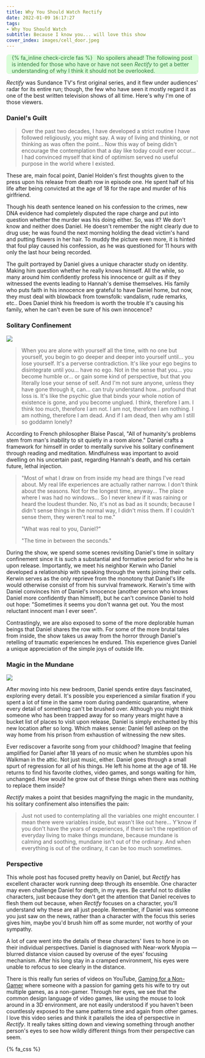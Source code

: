 ```yaml
---
title: Why You Should Watch Rectify
date: 2022-01-09 16:17:27
tags:
- Why You Should Watch
subtitle: Because I know you... will love this show
cover_index: images/cell_door.jpeg
---
```


<div style='background-color:#D9FDD8; color:#337A3E; border-radius: .5em;'>
<span><p style='margin-left:1em; padding-right: 1em'>
    {% fa_inline check-circle fas %} &nbsp; No spoilers ahead! The following post is intended for those who have or have not seen <i>Rectify</i> to get a better understanding of why I think it should not be overlooked.</p></span>
</div>


*Rectify* was Sundance TV's first original series, and it flew under audiences' radar for its entire run; though, the few who have seen it mostly regard it as one of the best written television shows of all time. Here's why I'm one of those viewers.

### Daniel's Guilt

> Over the past two decades, I have developed a strict routine I have followed religiously, you might say. A way of living and thinking, or not thinking as was often the point... Now this way of being didn't encourage the contemplation that a day like today could ever occur... I had convinced myself that kind of optimism served no useful purpose in the world where I existed.

These are, main focal point, Daniel Holden's first thoughts given to the press upon his release from death row in episode one. He spent half of his life after being convicted at the age of 18 for the rape and murder of his girlfriend.

Though his death sentence leaned on his confession to the crimes, new DNA evidence had completely disputed the rape charge and put into question whether the murder was his doing either. So, was it? We don't know and neither does Daniel. He doesn't remember the night clearly due to drug use; he was found the next morning holding the dead victim's hand and putting flowers in her hair. To muddy the picture even more, it is hinted that foul play caused his confession, as he was questioned for 11 hours with only the last hour being recorded.

The guilt portrayed by Daniel gives a unique character study on identity. Making him question whether he really knows himself. All the while, so many around him confidently profess his innocence or guilt as if they witnessed the events leading to Hannah's demise themselves. His family who puts faith in his innocence are grateful to have Daniel home, but now, they must deal with blowback from townsfolk: vandalism, rude remarks, etc.. Does Daniel think his freedom is worth the trouble it's causing his family, when he can't even be sure of his own innocence?

### Solitary Confinement

<div style="max-width:800px; margin: auto;">
	<img src="solitary.png" style="max-width: 100%; height: auto; width: auto\9;">
</div>

> When you are alone with yourself all the time, with no one but yourself, you begin to go deeper and deeper into yourself until... you lose yourself. It's a perverse contradiction. It's like your ego begins to disintegrate until you... have no ego. Not in the sense that you... you become humble or... or gain some kind of perspective, but that you literally lose your sense of self. And I'm not sure anyone, unless they have gone through it, can... can truly understand how... profound that loss is. It's like the psychic glue that binds your whole notion of existence is gone, and you become unglued. I think, therefore I am. I think too much, therefore I am not. I am not, therefore I am nothing. I am nothing, therefore I am dead. And if I am dead, then why am I still so goddamn lonely?



According to French philosopher Blaise Pascal, "All of humanity's problems stem from man's inability to sit quietly in a room alone." Daniel crafts a framework for himself in order to mentally survive his solitary confinement through reading and meditation. Mindfulness was important to avoid dwelling on his uncertain past, regarding Hannah's death, and his certain future, lethal injection.

> "Most of what I draw on from inside my head are things I've read about. My real life experiences are actually rather narrow. I don't think about the seasons. Not for the longest time, anyway... The place where I was had no windows... So I never knew if it was raining or heard the loudest thunder. No, it's not as bad as it sounds; because I didn't sense things in the normal way, I didn't miss them. If I couldn't sense them, they weren't real to me."
>
> "What was real to you, Daniel?"
>
> "The time in between the seconds."

During the show, we spend some scenes revisiting Daniel's time in solitary confinement since it is such a substantial and formative period for who he is upon release. Importantly, we meet his neighbor Kerwin who Daniel developed a relationship with speaking through the vents joining their cells. Kerwin serves as the only reprieve from the monotony that Daniel's life would otherwise consist of from his survival framework. Kerwin's time with Daniel convinces him of Daniel's innocence (another person who knows Daniel more confidently than himself), but he can't convince Daniel to hold out hope: "Sometimes it seems you don't wanna get out. You the most reluctant innocent man I ever seen".

Contrastingly, we are also exposed to some of the more deplorable human beings that Daniel shares the row with. For some of the more brutal tales from inside, the show takes us away from the horror through Daniel's retelling of traumatic experiences he endured. This experience gives Daniel a unique appreciation of the simple joys of outside life. 

### Magic in the Mundane

<div style="max-width:800px; margin: auto;">
	<img src="pillow.png" style="max-width: 100%; height: auto; width: auto\9;">
</div>


After moving into his new bedroom, Daniel spends entire days fascinated, exploring every detail. It's possible you experienced a similar fixation if you spent a lot of time in the same room during pandemic quarantine, where every detail of something can't be brushed over. Although you might think someone who has been trapped away for so many years might have a bucket list of places to visit upon release, Daniel is simply enchanted by this new location after so long. Which makes sense: Daniel fell asleep on the way home from his prison from exhaustion of witnessing the new sites.

Ever rediscover a favorite song from your childhood? Imagine that feeling amplified for Daniel after 18 years of no music when he stumbles upon his Walkman in the attic. Not just music, either. Daniel goes through a small spurt of regression for all of his things. He left his home at the age of 18. He returns to find his favorite clothes, video games, and songs waiting for him, unchanged. How would he grow out of these things when there was nothing to replace them inside?

*Rectify* makes a point that besides magnifying the magic in the mundanity, his solitary confinement also intensifies the pain:

> Just not used to contemplating all the variables one might encounter. I mean there were variables inside, but wasn't like out here... Y'know if you don't have the years of experiences, if there isn't the repetition of everyday living to make things mundane, because mundane is calming and soothing, mundane isn't out of the ordinary. And when everything is out of the ordinary, it can be too much sometimes.

### Perspective

This whole post has focused pretty heavily on Daniel, but *Rectify* has excellent character work running deep through its ensemble. One character may even challenge Daniel for depth, in my eyes. Be careful not to dislike characters, just because they don't get the attention that Daniel receives to flesh them out because, when *Rectify* focuses on a character, you'll understand why these are all just people. Remember, if Daniel was someone you just saw on the news, rather than a character with the focus this series gives him, maybe you'd brush him off as some murder, not worthy of your sympathy.

A lot of care went into the details of these characters' lives to hone in on their individual perspectives. Daniel is diagnosed with Near-work Myopia — blurred distance vision caused by overuse of the eyes' focusing mechanism. After his long stay in a cramped environment, his eyes were unable to refocus to see clearly in the distance.

There is this really fun series of videos on YouTube, [Gaming for a Non-Gamer](https://youtube.com/playlist?list=PLordXx8iNEyStcX_WzqM0JCpiJYgqhinc) where someone with a passion for gaming gets his wife to try out multiple games, as a non-gamer. Through her eyes, we see that the common design language of video games, like using the mouse to look around in a 3D environment, are not easily understood if you haven't been countlessly exposed to the same patterns time and again from other games. I love this video series and think it parallels the idea of perspective in *Rectify*. It really takes sitting down and viewing something through another person's eyes to see how wildly different things from their perspective can seem.

{% fa_css %}
